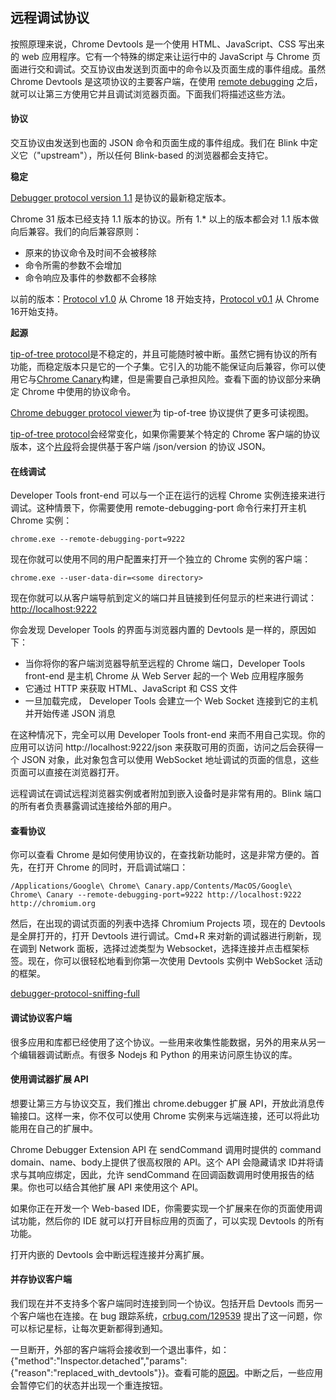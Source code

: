 ## 远程调试协议

按照原理来说，Chrome Devtools 是一个使用 HTML、JavaScript、CSS 写出来的 web 应用程序。它有一个特殊的绑定来让运行中的 JavaScript 与 Chrome 页面进行交和调试。交互协议由发送到页面中的命令以及页面生成的事件组成。虽然 Chrome Devtools 是这项协议的主要客户端，在使用 [remote debugging](../../../Use-Tools/remote-debugging.md) 之后，就可以让第三方使用它并且调试浏览器页面。下面我们将描述这些方法。

#### 协议

交互协议由发送到也面的 JSON 命令和页面生成的事件组成。我们在 Blink 中定义它（"upstream"），所以任何 Blink-based 的浏览器都会支持它。

<strong>稳定</strong>

[Debugger protocol version 1.1](version-1.1.md) 是协议的最新稳定版本。

Chrome 31 版本已经支持 1.1 版本的协议。所有 1.* 以上的版本都会对 1.1 版本做向后兼容。我们的向后兼容原则：

- 原来的协议命令及时间不会被移除
- 命令所需的参数不会增加
- 命令响应及事件的参数都不会移除

以前的版本：[Protocol v1.0](version-1.0.md) 从 Chrome 18 开始支持，[Protocol v0.1](version-0.1.md) 从 Chrome 16开始支持。

<strong>起源</strong>

[tip-of-tree protocol](https://code.google.com/p/chromium/codesearch#chromium/src/third_party/WebKit/Source/devtools/protocol.json&q=protocol.json&sq=package:chromium&type=cs)是不稳定的，并且可能随时被中断。虽然它拥有协议的所有功能，而稳定版本只是它的一个子集。它引入的功能不能保证向后兼容，你可以使用它与[Chrome Canary](https://www.google.com/intl/en/chrome/browser/canary.html)构建，但是需要自己承担风险。查看下面的协议部分来确定 Chrome 中使用的协议命令。

[Chrome debugger protocol viewer](http://chromedevtools.github.io/debugger-protocol-viewer/)为 tip-of-tree 协议提供了更多可读视图。

[tip-of-tree protocol](https://chromium.googlesource.com/chromium/src/+log/master/third_party/WebKit/Source/devtools/protocol.json)会经常变化，如果你需要某个特定的 Chrome 客户端的协议版本，这个[片段](https://github.com/cyrus-and/chrome-remote-interface/issues/10#issuecomment-146032907)将会提供基于客户端 /json/version 的协议 JSON。

#### 在线调试

Developer Tools front-end 可以与一个正在运行的远程 Chrome 实例连接来进行调试。这种情景下，你需要使用 remote-debugging-port 命令行来打开主机 Chrome 实例：

```
chrome.exe --remote-debugging-port=9222
```

现在你就可以使用不同的用户配置来打开一个独立的 Chrome 实例的客户端：

```
chrome.exe --user-data-dir=<some directory>
```

现在你就可以从客户端导航到定义的端口并且链接到任何显示的栏来进行调试：[http://localhost:9222](http://localhost:9222)

你会发现 Developer Tools 的界面与浏览器内置的 Devtools 是一样的，原因如下：

- 当你将你的客户端浏览器导航至远程的 Chrome 端口，Developer Tools front-end 是主机 Chrome 从 Web Server 起的一个 Web 应用程序服务
- 它通过 HTTP 来获取 HTML、JavaScript 和 CSS 文件
- 一旦加载完成， Developer Tools 会建立一个 Web Socket 连接到它的主机并开始传递 JSON 消息

在这种情况下，完全可以用 Developer Tools front-end 来而不用自己实现。你的应用可以访问 http://localhost:9222/json 来获取可用的页面，访问之后会获得一个 JSON 对象，此对象包含可以使用 WebSocket 地址调试的页面的信息，这些页面可以直接在浏览器打开。

远程调试在调试远程浏览器实例或者附加到嵌入设备时是非常有用的。Blink 端口的所有者负责暴露调试连接给外部的用户。


#### 查看协议

你可以查看 Chrome 是如何使用协议的，在查找新功能时，这是非常方便的。首先，在打开 Chrome 的同时，开启调试端口：

```
/Applications/Google\ Chrome\ Canary.app/Contents/MacOS/Google\ Chrome\ Canary --remote-debugging-port=9222 http://localhost:9222 http://chromium.org
```
然后，在出现的调试页面的列表中选择 Chromium Projects 项，现在的 Devtools 是全屏打开的，打开 Devtools 进行调试。Cmd+R 来对新的调试器进行刷新，现在调到 Network 面板，选择过滤类型为 Websocket，选择连接并点击框架标签。现在，你可以很轻松地看到你第一次使用 Devtools 实例中 WebSocket 活动的框架。

[debugger-protocol-sniffing-full](../../../images/debugger-protocol-sniffing-full.png)

#### 调试协议客户端

很多应用和库都已经使用了这个协议。一些用来收集性能数据，另外的用来从另一个编辑器调试断点。有很多 Nodejs 和 Python 的用来访问原生协议的库。

#### 使用调试器扩展 API

想要让第三方与协议交互，我们推出 chrome.debugger 扩展 API，开放此消息传输接口。这样一来，你不仅可以使用 Chrome 实例来与远端连接，还可以将此功能用在自己的扩展中。

Chrome Debugger Extension API 在 sendCommand 调用时提供的 command domain、name、body上提供了很高权限的 API。这个 API 会隐藏请求 ID并将请求与其响应绑定，因此，允许 sendCommand 在回调函数调用时使用报告的结果。你也可以结合其他扩展 API 来使用这个 API。

如果你正在开发一个 Web-based IDE，你需要实现一个扩展来在你的页面使用调试功能，然后你的 IDE 就可以打开目标应用的页面了，可以实现 Devtools 的所有功能。

打开内嵌的 Devtools 会中断远程连接并分离扩展。

#### 并存协议客户端

我们现在并不支持多个客户端同时连接到同一个协议。包括开启 Devtools 而另一个客户端也在连接。在 bug 跟踪系统，[crbug.com/129539](https://code.google.com/p/chromium/issues/detail?id=129539) 提出了这一问题，你可以标记星标，让每次更新都得到通知。

一旦断开，外部的客户端将会接收到一个退出事件，如：{"method":"Inspector.detached","params":{"reason":"replaced_with_devtools"}}。查看可能的[原因](https://code.google.com/p/chromium/codesearch#chromium/src/out/Debug/gen/chrome/common/extensions/api/debugger.cc&q=file:debugger.cc%20Reason%20ParseReason&sq=package:chromium&type=cs&l=138)。中断之后，一些应用会暂停它们的状态并出现一个重连按钮。